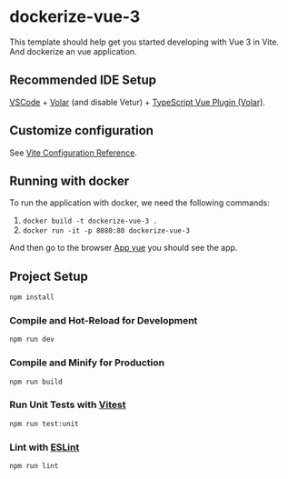 # dockerize-vue-3

This template should help get you started developing with Vue 3 in Vite. And dockerize an vue application.

## Recommended IDE Setup

[VSCode](https://code.visualstudio.com/) + [Volar](https://marketplace.visualstudio.com/items?itemName=johnsoncodehk.volar) (and disable Vetur) + [TypeScript Vue Plugin (Volar)](https://marketplace.visualstudio.com/items?itemName=johnsoncodehk.vscode-typescript-vue-plugin).

## Customize configuration

See [Vite Configuration Reference](https://vitejs.dev/config/).

## Running with docker

To run the application with docker, we need the following commands:

1. `docker build -t dockerize-vue-3 .`
2. `docker run -it -p 8080:80 dockerize-vue-3`

And then go to the browser [App vue](http://localhost:8080) you should see the app.

## Project Setup

```sh
npm install
```

### Compile and Hot-Reload for Development

```sh
npm run dev
```

### Compile and Minify for Production

```sh
npm run build
```

### Run Unit Tests with [Vitest](https://vitest.dev/)

```sh
npm run test:unit
```

### Lint with [ESLint](https://eslint.org/)

```sh
npm run lint
```
